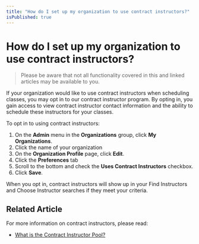 ```yaml
---
title: "How do I set up my organization to use contract instructors?"
isPublished: true
---
```


# How do I set up my organization to use contract instructors?

> Please be aware that not all functionality covered in this and linked articles may be available to you.

If your organization would like to use contract instructors when scheduling classes, you may opt in to our contract instructor program. By opting in, you gain access to view contract instructor contact information and the ability to schedule these instructors for your classes.

To opt in to using contract instructors:
1. On the **Admin** menu in the **Organizations** group, click **My Organizations**. 
1. Click the name of your organization
1. On the **Organization Profile** page, click **Edit**. 
1. Click the **Preferences** tab
1. Scroll to the bottom and check the **Uses Contract Instructors** checkbox.
1. Click **Save**.

When you opt in, contract instructors will show up in your Find Instructors and Choose Instructor searches if they meet your criteria.

## Related Article
For more information on contract instructors, please read:

- [What is the Contract Instructor Pool?](what-is-contract-instructor-pool.md)
